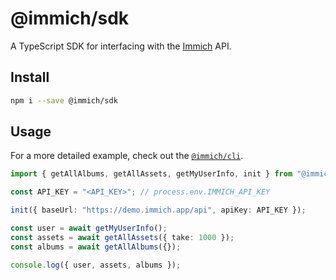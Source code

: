 # @immich/sdk

A TypeScript SDK for interfacing with the [Immich](https://immich.app/) API.

## Install

```bash
npm i --save @immich/sdk
```

## Usage

For a more detailed example, check out the [`@immich/cli`](https://github.com/immich-app/immich/tree/main/cli).

```typescript
import { getAllAlbums, getAllAssets, getMyUserInfo, init } from "@immich/sdk";

const API_KEY = "<API_KEY>"; // process.env.IMMICH_API_KEY

init({ baseUrl: "https://demo.immich.app/api", apiKey: API_KEY });

const user = await getMyUserInfo();
const assets = await getAllAssets({ take: 1000 });
const albums = await getAllAlbums({});

console.log({ user, assets, albums });
```
